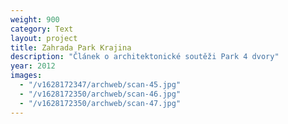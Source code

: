 ```yaml
---
weight: 900
category: Text
layout: project
title: Zahrada Park Krajina
description: "Článek o architektonické soutěži Park 4 dvory"
year: 2012
images:
  - "/v1628172347/archweb/scan-45.jpg"
  - "/v1628172350/archweb/scan-46.jpg"
  - "/v1628172350/archweb/scan-47.jpg"
---
```

